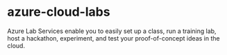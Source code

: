 # azure-cloud-labs
Azure Lab Services enable you to easily set up a class, run a training lab, host a hackathon, experiment, and test your proof-of-concept ideas in the cloud.
